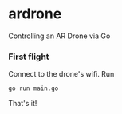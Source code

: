ardrone
=======

Controlling an AR Drone via Go

### First flight

Connect to the drone's wifi.  Run

    go run main.go

That's it!
